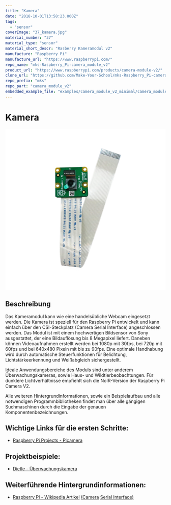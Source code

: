 ```yaml
---
title: "Kamera"
date: "2018-10-01T13:58:23.000Z"
tags: 
  - "sensor"
coverImage: "37_kamera.jpg"
material_number: "37"
material_type: "sensor"
material_short_descr: "Rasberry Kameramodul v2"
manufacture: "Raspberry Pi"
manufacture_url: "https://www.raspberrypi.com/"
repo_name: "mks-Raspberry_Pi-camera_module_v2"
product_url: "https://www.raspberrypi.com/products/camera-module-v2/"
clone_url: "https://github.com/Make-Your-School/mks-Raspberry_Pi-camera_module_v2.git"
repo_prefix: "mks"
repo_part: "camera_module_v2"
embedded_example_file: "examples/camera_module_v2_minimal/camera_module_v2_minimal.ino"
---
```



# Kamera

![Kamera](./37_kamera.jpg)

## Beschreibung
Das Kameramodul kann wie eine handelsübliche Webcam eingesetzt werden. Die Kamera ist speziell für den Raspberry Pi entwickelt und kann einfach über den CSI-Steckplatz (Camera Serial Interface) angeschlossen werden. Das Modul ist mit einem hochwertigen Bildsensor von Sony ausgestattet, der eine Bildauflösung bis 8 Megapixel liefert. Daneben können Videoaufnahmen erstellt werden bei 1080p mit 30fps, bei 720p mit 60fps und bei 640x480 Pixeln mit bis zu 90fps. Eine optimale Handhabung wird durch automatische Steuerfunktionen für Belichtung, Lichtstärkeerkennung und Weißabgleich sichergestellt.

Ideale Anwendungsbereiche des Moduls sind unter anderem Überwachungskameras, sowie Haus- und Wildtierbeobachtungen. Für dunklere Lichtverhältnisse empfiehlt sich die NoIR-Version der Raspberry Pi Camera V2.

Alle weiteren Hintergrundinformationen, sowie ein Beispielaufbau und alle notwendigen Programmbibliotheken findet man über alle gängigen Suchmaschinen durch die Eingabe der genauen Komponentenbezeichnungen.


<!-- infolist -->
## Wichtige Links für die ersten Schritte:

- [Raspberry Pi Projects - Picamera](https://projects.raspberrypi.org/en/projects/getting-started-with-picamera) 

## Projektbeispiele:

- [Dietle - Überwachungskamera](https://www.dietle.de/bau-einer-ueberwachungskamera-mit-raspberry-pi/)

## Weiterführende Hintergrundinformationen:

- [Raspberry Pi - Wikipedia Artikel](https://de.wikipedia.org/wiki/Raspberry_Pi) [(Camera](https://de.wikipedia.org/wiki/Raspberry_Pi) [Serial Interface)](https://de.wikipedia.org/wiki/Raspberry_Pi)

